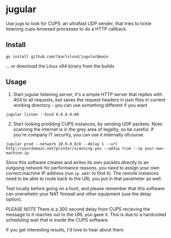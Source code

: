 # jugular

Use jugs to look for CUPS: an ultrafast UDP sender, that tries to tickle listening cups-browsed processes to do a HTTP callback.

## Install

```go install github.com/lkarlslund/jugular@main```

... or download the Linux x64 binary from the builds

## Usage

1. Start jugular listening server, it's a simple HTTP server that replies with 404 to all requests, but saves the request headers in json files in current working directory - you can use something different if you want

```jugular listen --bind 0.0.0.0:80```

2. Start looking prodding CUPS instances, by sending UDP packets. Note: scanning the internet is in the grey area of legality, so be careful. If you're company IT security, you can use it internally ofcourse.

```jugular prod --network 10.0.0.0/8 --delay 1 --url http://yourdomain.net/printer/scanning-you --addip true --ip your-own-machine-ip```

Since this software creates and writes its own packets directly to an outgoing network for performance reasons, you *need* to assign your own correct machine IP address (run `ip addr` to find it). The remote instances need to be able to route back to the URL you put in that parameter as well.

Test locally before going on a hunt, and please remember that this software can overwhelm your NAT firewall and other equipment (use the delay option).

*PLEASE NOTE* There is a 300 second delay from CUPS recieving the message to it reaches out to the URL you gave it. This is due to a hardcoded scheduling wait that is inside the CUPS software.

If you get interesting results, I'd love to hear about them.
